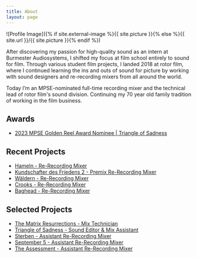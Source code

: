 ```yaml
---
title: About
layout: page
---
```

![Profile Image]({% if site.external-image %}{{ site.picture }}{% else %}{{ site.url }}/{{ site.picture }}{% endif %})

<p>After discovering my passion for high-quality sound as an intern at Burmester Audiosystems, I shifted my focus at film school entirely to sound for film. Through various student film projects, I landed 2018 at rotor film, where I continued learning the ins and outs of sound for picture by working with sound designers and re-recording mixers from all around the world.</p>

<p>Today I’m an MPSE-nominated full-time recording mixer and the technical lead of rotor film's sound division. Continuing my 70 year old family tradition of working in the film business.</p>


<h2>Awards</h2>

<ul>
	<li><a href="https://www.imdb.com/name/nm12276038/awards/?ref_=nm_awd">2023 MPSE Golden Reel Award Nominee | Triangle of Sadness</a></li>
</ul>


<h2>Recent Projects</h2>

<ul>
	<li><a href="https://www.imdb.com/title/tt29267609">Hameln - Re-Recording Mixer</a></li>
	<li><a href="https://www.crew-united.com/de/Kundschafter-des-Friedens-2__313959.html">Kundschafter des Friedens 2 - Premix Re-Recording Mixer</a></li>
	<li><a href="https://www.imdb.com/title/tt29465351">Wäldern - Re-Recording Mixer</a></li>
	<li><a href="https://www.imdb.com/title/tt27054614">Crooks - Re-Recording Mixer</a></li>
	<li><a href="https://www.imdb.com/title/tt14030816">Baghead - Re-Recording Mixer</a></li>
</ul>


<h2>Selected Projects</h2>

<ul>
	<li><a href="https://www.imdb.com/title/tt10838180">The Matrix Resurrections - Mix Technician</a></li>
	<li><a href="https://www.imdb.com/title/tt7322224">Triangle of Sadness - Sound Editor & Mix Assistant</a></li>
	<li><a href="https://www.imdb.com/title/tt27165281">Sterben - Assistant Re-Recording Mixer</a></li>
	<li><a href="https://www.imdb.com/title/tt28082769">September 5 - Assistant Re-Recording Mixer</a></li>
	<li><a href="https://www.imdb.com/title/tt32768323">The Assessment - Assistant Re-Recording Mixer</a></li>
</ul>
